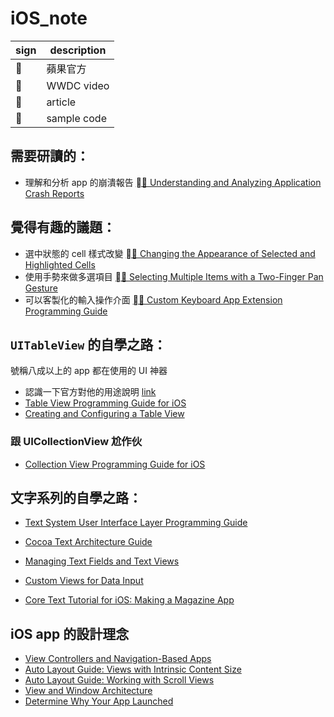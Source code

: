 # iOS_note

| sign | description |
|------|-------------|
|     | 蘋果官方 |
|  📼  | WWDC video |
|  📝  | article |
|  💾  | sample code |


## 需要研讀的：
- 理解和分析 app 的崩潰報告 [📝 Understanding and Analyzing Application Crash Reports](https://developer.apple.com/library/archive/technotes/tn2151/_index.html)


## 覺得有趣的議題：
- 選中狀態的 cell 樣式改變 [💾 Changing the Appearance of Selected and Highlighted Cells](https://developer.apple.com/documentation/uikit/uicollectionviewdelegate/changing_the_appearance_of_selected_and_highlighted_cells)
- 使用手勢來做多選項目 [💾 Selecting Multiple Items with a Two-Finger Pan Gesture](https://developer.apple.com/documentation/uikit/uitableviewdelegate/selecting_multiple_items_with_a_two-finger_pan_gesture)
- 可以客製化的輸入操作介面 [📝 Custom Keyboard App Extension Programming Guide](https://developer.apple.com/library/archive/documentation/General/Conceptual/ExtensibilityPG/CustomKeyboard.html#//apple_ref/doc/uid/TP40014214-CH16-SW1)


## `UITableView` 的自學之路：
號稱八成以上的 app 都在使用的 UI 神器
- 認識一下官方對他的用途說明 [link](https://developer.apple.com/documentat\ion/uikit/views_and_controls/table_views#//apple_ref/doc/uid/TP40007451)
- [Table View Programming Guide for iOS](https://developer.apple.com/library/archive/documentation/UserExperience/Conceptual/TableView_iPhone/TableViewAPIOverview/TableViewAPIOverview.html#//apple_ref/doc/uid/TP40007451-CH4-SW2)
- [Creating and Configuring a Table View](https://developer.apple.com/library/archive/documentation/UserExperience/Conceptual/TableView_iPhone/CreateConfigureTableView/CreateConfigureTableView.html)

### 跟 UICollectionView 尬作伙
- [Collection View Programming Guide for iOS](https://developer.apple.com/library/archive/documentation/WindowsViews/Conceptual/CollectionViewPGforIOS/Introduction/Introduction.html)


## 文字系列的自學之路：
- [Text System User Interface Layer Programming Guide](https://developer.apple.com/library/archive/documentation/Cocoa/Conceptual/TextUILayer/TextUILayer.html#//apple_ref/doc/uid/10000090-SW1)
- [Cocoa Text Architecture Guide](https://developer.apple.com/library/archive/documentation/TextFonts/Conceptual/CocoaTextArchitecture/Introduction/Introduction.html#//apple_ref/doc/uid/TP40009459)
- [Managing Text Fields and Text Views](https://developer.apple.com/library/archive/documentation/StringsTextFonts/Conceptual/TextAndWebiPhoneOS/ManageTextFieldTextViews/ManageTextFieldTextViews.html#//apple_ref/doc/uid/TP40009542-CH10-SW1)
- [Custom Views for Data Input](https://developer.apple.com/library/archive/documentation/StringsTextFonts/Conceptual/TextAndWebiPhoneOS/InputViews/InputViews.html#//apple_ref/doc/uid/TP40009542-CH12)

- [Core Text Tutorial for iOS: Making a Magazine App](https://www.raywenderlich.com/578-core-text-tutorial-for-ios-making-a-magazine-app)


## iOS app 的設計理念
- [View Controllers and Navigation-Based Apps](https://developer.apple.com/library/archive/documentation/UserExperience/Conceptual/TableView_iPhone/TableViewAndDataModel/TableViewAndDataModel.html#//apple_ref/doc/uid/TP40007451-CH5-SW7)
- [Auto Layout Guide: Views with Intrinsic Content Size](https://developer.apple.com/library/archive/documentation/UserExperience/Conceptual/AutolayoutPG/ViewswithIntrinsicContentSize.html)
- [Auto Layout Guide: Working with Scroll Views](https://developer.apple.com/library/archive/documentation/UserExperience/Conceptual/AutolayoutPG/WorkingwithScrollViews.html#//apple_ref/doc/uid/TP40010853-CH24-SW1)
- [View and Window Architecture](https://developer.apple.com/library/archive/documentation/WindowsViews/Conceptual/ViewPG_iPhoneOS/WindowsandViews/WindowsandViews.html#//apple_ref/doc/uid/TP40009503-CH2-SW1)
- [Determine Why Your App Launched](https://developer.apple.com/documentation/uikit/app_and_environment/responding_to_the_launch_of_your_app#2922740)


